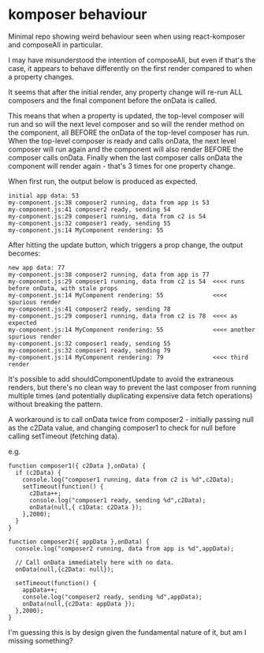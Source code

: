 # komposer behaviour

Minimal repo showing weird behaviour seen when using react-komposer and composeAll in particular.

I may have misunderstood the intention of composeAll, but even if that's the case, it appears to behave differently on the first render compared to when a property changes.

It seems that after the initial render, any property change will re-run ALL composers and the final component before the onData is called.

This means that when a property is updated, the top-level composer will run and so will the 
next level composer and so will the render method on the component, all BEFORE the onData of the top-level composer has run. When the top-level composer is ready and calls onData, the next level composer will run again and the component will also render BEFORE the composer calls onData. Finally when the last composer calls onData the component will render again - that's 3 times for one property change.

When first run, the output below is produced as expected.

```
initial app data: 53
my-component.js:38 composer2 running, data from app is 53
my-component.js:41 composer2 ready, sending 54
my-component.js:29 composer1 running, data from c2 is 54
my-component.js:32 composer1 ready, sending 55
my-component.js:14 MyComponent rendering: 55
````

After hitting the update button, which triggers a prop change, the output becomes:

```
new app data: 77
my-component.js:38 composer2 running, data from app is 77
my-component.js:29 composer1 running, data from c2 is 54  <<<< runs before onData, with stale props
my-component.js:14 MyComponent rendering: 55              <<<< spurious render
my-component.js:41 composer2 ready, sending 78
my-component.js:29 composer1 running, data from c2 is 78  <<<< as expected
my-component.js:14 MyComponent rendering: 55              <<<< another spurious render
my-component.js:32 composer1 ready, sending 55            
my-component.js:32 composer1 ready, sending 79
my-component.js:14 MyComponent rendering: 79              <<<< third render
```

It's possible to add shouldComponentUpdate to avoid the extraneous renders, but there's no clean way to prevent the last composer from running multiple times (and potentially duplicating expensive data fetch operations) without breaking the pattern. 

A workaround is to call onData twice from composer2 - initially passing null as the c2Data value, and changing composer1 to check for null before calling setTimeout (fetching data).

e.g.
```
function composer1({ c2Data },onData) {
  if (c2Data) {
    console.log("composer1 running, data from c2 is %d",c2Data);  
    setTimeout(function() {
      c2Data++;
      console.log("composer1 ready, sending %d",c2Data);
      onData(null,{ c1Data: c2Data });
    },2000);
  }
}

function composer2({ appData },onData) {
  console.log("composer2 running, data from app is %d",appData);
  
  // Call onData immediately here with no data.
  onData(null,{c2Data: null});
  
  setTimeout(function() {
    appData++;
    console.log("composer2 ready, sending %d",appData);
    onData(null,{c2Data: appData });
  },2000);
}
```

I'm guessing this is by design given the fundamental nature of it, but am I missing something?
